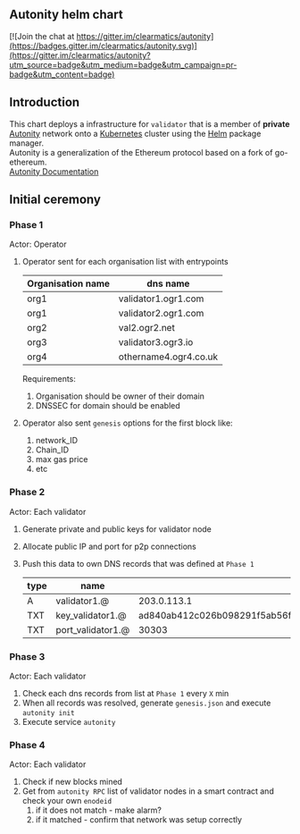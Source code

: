 ## Autonity helm chart

[![Join the chat at https://gitter.im/clearmatics/autonity](https://badges.gitter.im/clearmatics/autonity.svg)](https://gitter.im/clearmatics/autonity?utm_source=badge&utm_medium=badge&utm_campaign=pr-badge&utm_content=badge)


## Introduction

This chart deploys a infrastructure for `validator` that is a member of  **private** [Autonity](https://www.autonity.io/) network onto a [Kubernetes](http://kubernetes.io) 
cluster using the [Helm](https://helm.sh) package manager.   
Autonity is a generalization of the Ethereum protocol based on a fork of go-ethereum.   
[Autonity Documentation](https://docs.autonity.io)

## Initial ceremony
### Phase 1
Actor: Operator
1. Operator sent for each organisation list with entrypoints

    | Organisation name | dns name |
    |-------------------|----------|
    | org1  | validator1.ogr1.com   |
    | org1  | validator2.ogr1.com   |
    | org2  | val2.ogr2.net   |
    | org3  | validator3.ogr3.io    |
    | org4  | othername4.ogr4.co.uk |
    
    Requirements:
    1. Organisation should be owner of their domain
    1. DNSSEC for domain should be enabled
1. Operator also sent `genesis` options for the first block like:
    1. network_ID
    1. Chain_ID
    1. max gas price
    1. etc

### Phase 2
Actor: Each validator
1. Generate  private and public keys for validator node
1. Allocate public IP and port for p2p connections
1. Push this data to own DNS records that was defined at `Phase 1`

    | type | name | value | TTL |
    |------|-------------------|-------------|---|
    | A    | validator1.@      | 203.0.113.1 | 24h |
    | TXT  | key_validator1.@  |ad840ab412c026b098291f5ab56f923214469c61d4a8be41334c9a00e2dc84a8ff9a5035b3683184ea79902436454a7a00e966de45ff46dbd118e426edd4b2d0| 1h |
    | TXT  | port_validator1.@ |30303        | 24h |

### Phase 3
Actor: Each validator
1. Check each dns records from list at `Phase 1` every `X` min
1. When all records was resolved, generate `genesis.json` and execute `autonity init`
1. Execute service `autonity`

### Phase 4
Actor: Each validator
1. Check if new blocks mined
1. Get from `autonity RPC` list of validator nodes in a smart contract and check your own `enodeid`
    1. if it does not match - make alarm?
    1. if it matched - confirm that network was setup correctly
